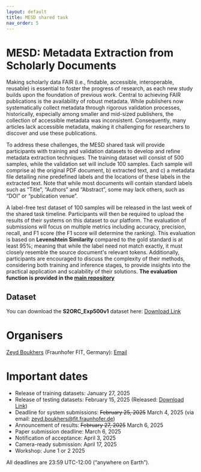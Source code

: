 ```yaml
---
layout: default
title: MESD shared task
nav_order: 5
---
```


# MESD: Metadata Extraction from Scholarly Documents

Making scholarly data FAIR (i.e., findable, accessible, interoperable, reusable) is essential to foster the progress of research, as each new study builds upon the foundation of previous work. Central to achieving FAIR publications is the availability of robust metadata. While publishers now systematically collect metadata through rigorous validation processes, historically, especially among smaller and mid-sized publishers, the collection of accessible metadata was inconsistent. Consequently, many articles lack accessible metadata, making it challenging for researchers to discover and use these publications.

To address these challenges, the MESD shared task will provide participants with training and validation datasets to develop and refine metadata extraction techniques. The training dataset will consist of 500 samples, while the validation set will include 100 samples. Each sample will comprise a) the original PDF document, b) extracted text, and c) a metadata file detailing nine predefined labels and the locations of these labels in the extracted text. Note that while most documents will contain standard labels such as “Title”, “Authors” and “Abstract”, some may lack others, such as “DOI” or “publication venue”.

A label-free test dataset of 100 samples will be released in the last week of the shared task timeline. Participants will then be required to upload the results of their systems on this dataset to our platform. The evaluation of submissions will focus on multiple metrics including accuracy, precision, recall, and F1 score (the F1 score will determine the ranking). This evaluation is based on **Levenshtein Similarity** compared to the gold standard is at least 95%; meaning that while the label need not match exactly, it must closely resemble the source document's relevant tokens. Additionally, participants are encouraged to discuss the complexity of their methods, considering both training and inference stages, to provide insights into the practical application and scalability of their solutions. **The evaluation function is provided in the [main repository](https://github.com/zeyd31/S2ORC_Exp500v1/tree/main/Evaluation)**

## Dataset

You can download the **S2ORC_Exp500v1** dataset here: [Download Link](https://github.com/zeyd31/S2ORC_Exp500v1)

# Organisers

[Zeyd Boukhers](https://fit.fraunhofer.de/fdda) (Fraunhofer FIT, Germany): [Email](zeyd.boukhers@fit.fraunhofer.de)

# Important dates

* Release of training datasets: January 27, 2025
* Release of testing datasets: February 15, 2025 (Released: [Download Link](https://github.com/zeyd31/S2ORC_Exp500v1/tree/main/test))
* Deadline for system submissions: ~~February 25, 2025~~ March 4, 2025 (via email: zeyd.boukhers@fit.fraunhofer.de)
* Announcement of results: ~~February 27, 2025~~ March 6, 2025
* Paper submission deadline: March 6, 2025
* Notification of acceptance: April 3, 2025
* Camera-ready submission: April 17, 2025
* Workshop: June 1 or 2 2025

All deadlines are 23:59 UTC-12:00 (“anywhere on Earth”).
